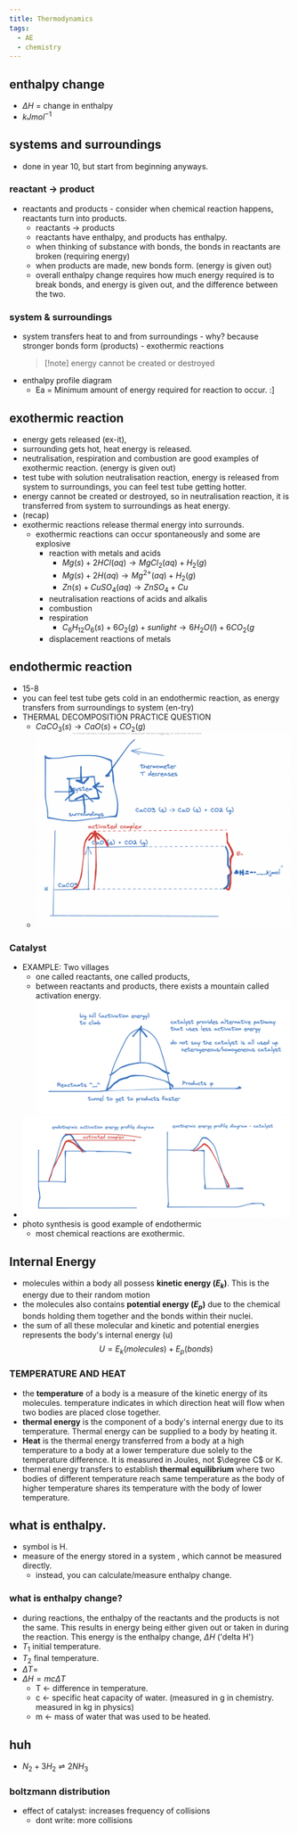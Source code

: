 ```yaml
---
title: Thermodynamics
tags:
  - AE
  - chemistry
---
```


## enthalpy change

- $\Delta H$ = change in enthalpy
- $kJmol^{-1}$

## systems and surroundings

- done in year 10, but start from beginning anyways.

### reactant -> product

- reactants and products - consider when chemical reaction happens, reactants turn into products.
  - reactants -> products
  - reactants have enthalpy, and products has enthalpy.
  - when thinking of substance with bonds, the bonds in reactants are broken (requiring energy)
  - when products are made, new bonds form. (energy is given out)
  - overall enthalpy change requires how much energy required is to break bonds, and energy is given out, and the difference between the two.

### system & surroundings

- system transfers heat to and from surroundings - why? because stronger bonds form (products) - exothermic reactions
  > [!note] energy cannot be created or destroyed
- enthalpy profile diagram
  - Ea = Minimum amount of energy required for reaction to occur. :]

## exothermic reaction

- energy gets released (ex-it),
- surrounding gets hot, heat energy is released.
- neutralisation, respiration and combustion are good examples of exothermic reaction. (energy is given out)
- test tube with solution neutralisation reaction, energy is released from system to surroundings, you can feel test tube getting hotter.
- energy cannot be created or destroyed, so in neutralisation reaction, it is transferred from system to surroundings as heat energy.
- (recap)
- exothermic reactions release thermal energy into surrounds.
  - exothermic reactions can occur spontaneously and some are explosive
    - reaction with metals and acids
      - $Mg (s) + 2HCl (aq) \to MgCl_{2} (aq) + H_{2} (g)$
      - $Mg (s) + 2H (aq)\to Mg^{2+}(aq)+H_{2}(g)$
      - $Zn (s) + CuSO_{4} (aq) \to ZnSO_{4} + Cu$
    - neutralisation reactions of acids and alkalis
    - combustion
    - respiration
      - $C_{6}H_{12}O_{6} (s) + 6O_{2} (g)+ sunlight \to 6H_{2}O (l)+ 6CO_{2} (g$
    - displacement reactions of metals

## endothermic reaction

- 15-8
- you can feel test tube gets cold in an endothermic reaction, as energy transfers from surroundings to system (en-try)
- THERMAL DECOMPOSITION PRACTICE QUESTION
  - $CaCO_{3}(s)\to CaO(s)+CO_{2}(g)$
  - ![500](notes/images/Screen%20Shot%202023-08-15%20at%2012.23.56%20pm.png)

### Catalyst

- EXAMPLE: Two villages
  - one called reactants, one called products,
  - between reactants and products, there exists a mountain called activation energy.![](notes/images/Screen%20Shot%202023-08-15%20at%2012.27.32%20pm.png)
- ![](notes/images/Screen%20Shot%202023-08-15%20at%2012.29.19%20pm.png)
- photo synthesis is good example of endothermic
  - most chemical reactions are exothermic.

## Internal Energy

- molecules within a body all possess **kinetic energy ($E_k$)**. This is the energy due to their random motion
- the molecules also contains **potential energy ($E_{p}$)** due to the chemical bonds holding them together and the bonds within their nuclei.
- the sum of all these molecular and kinetic and potential energies represents the body's internal energy (u)$$U=E_{k}(molecules)+E_{p} (bonds)$$

### TEMPERATURE AND HEAT

- the **temperature** of a body is a measure of the kinetic energy of its molecules. temperature indicates in which direction heat will flow when two bodies are placed close together.
- **thermal energy** is the component of a body's internal energy due to its temperature. Thermal energy can be supplied to a body by heating it.
- **Heat** is the thermal energy transferred from a body at a high temperature to a body at a lower temperature due solely to the temperature difference. It is measured in Joules, not $\degree C$ or K.
- thermal energy transfers to establish **thermal equilibrium** where two bodies of different temperature reach same temperature as the body of higher temperature shares its temperature with the body of lower temperature.

## what is enthalpy.

- symbol is H.
- measure of the energy stored in a system , which cannot be measured directly.
  - instead, you can calculate/measure enthalpy change.

### what is enthalpy change?

- during reactions, the enthalpy of the reactants and the products is not the same. This results in energy being either given out or taken in during the reaction. This energy is the enthalpy change, $\Delta H$ ('delta H')
- $T_{1}$ initial temperature.
- $T_{2}$ final temperature.
- $\Delta T =$
- $\Delta H = mc\Delta T$
  - T <- difference in temperature.
  - c <- specific heat capacity of water. (measured in g in chemistry. measured in kg in physics)
  - m <- mass of water that was used to be heated.

## huh

- $N_{2}+3H_{2} \rightleftharpoons 2NH_{3}$

### boltzmann distribution

- effect of catalyst: increases frequency of collisions
  - dont write: more collisions
